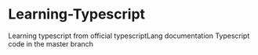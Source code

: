 # Learning-Typescript
Learning typescript from official typescriptLang documentation
Typescript code in the master branch
